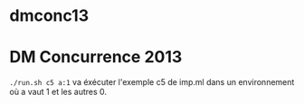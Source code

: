 dmconc13
========

DM Concurrence 2013
===================

`./run.sh c5 a:1` va éxécuter l'exemple c5 de imp.ml dans un environnement où a vaut 1 et les autres 0.

